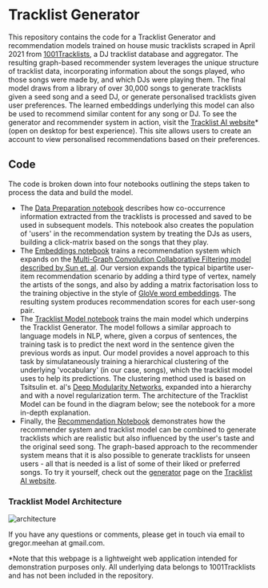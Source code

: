 # Tracklist Generator
This repository contains the code for a Tracklist Generator and recommendation models trained on house music tracklists scraped in April 2021 from [1001Tracklists](https://www.1001tracklists.com/), a DJ tracklist database and aggregator. The resulting graph-based recommender system leverages the unique structure of tracklist data, incorporating information about the songs played, who those songs were made by, and which DJs were playing them. The final model draws from a library of over 30,000 songs to generate tracklists given a seed song and a seed DJ, or generate personalised tracklists given user preferences. The learned embeddings underlying this model can also be used to recommend similar content for any song or DJ. To see the generator and recommender system in action, visit the [Tracklist AI website](https://tracklist-ai.azurewebsites.net)\* (open on desktop for best experience). This site allows users to create an account to view personalised recommendations based on their preferences. 

## Code
The code is broken down into four notebooks outlining the steps taken to process the data and build the model. 

- The [Data Preparation notebook](https://github.com/gmeehan96/tracklist-generator/blob/main/1.%20Data_Preparation.ipynb) describes how co-occurrence information extracted from the tracklists is processed and saved to be used in subsequent models. This notebook also creates the population of 'users' in the recommendation system by treating the DJs as users, building a click-matrix based on the songs that they play. 
- The [Embeddings notebook](https://github.com/gmeehan96/tracklist-generator/blob/main/2.%20Embeddings.ipynb) trains a recommendation system which expands on the [Multi-Graph Convolution Collaborative Filtering model described by Sun et. al](https://arxiv.org/abs/2001.00267). Our version expands the typical bipartite user-item recommendation scenario by adding a third type of vertex, namely the artists of the songs, and also by adding a matrix factorisation loss to the training objective in the style of [GloVe word embeddings](https://nlp.stanford.edu/pubs/glove.pdf). The resulting system produces recommendation scores for each user-song pair.
- The [Tracklist Model notebook](https://github.com/gmeehan96/tracklist-generator/blob/main/3.%20Tracklist_Model.ipynb) trains the main model which underpins the Tracklist Generator. The model follows a similar approach to language models in NLP, where, given a corpus of sentences, the training task is to predict the next word in the sentence given the previous words as input. Our model provides a novel approach to this task by simulataneously training a hierarchical clustering of the underlying 'vocabulary' (in our case, songs), which the tracklist model uses to help its predictions. The clustering method used is based on Tsitsulin et. al's [Deep Modularity Networks](https://arxiv.org/abs/2006.16904), expanded into a hierarchy and with a novel regularization term. The architecture of the Tracklist Model can be found in the diagram below; see the notebook for a more in-depth explanation.
- Finally, the [Recommendation Notebook](https://github.com/gmeehan96/tracklist-generator/blob/main/4.%20Recommendation.ipynb) demonstrates how the recommender system and tracklist model can be combined to generate tracklists which are realistic but also influenced by the user's taste and the original seed song. The graph-based approach to the recommender system means that it is also possible to generate tracklists for unseen users - all that is needed is a list of some of their liked or preferred songs. To try it yourself, check out the [generator](https://tracklist-ai.azurewebsites.net/generate) page on the [Tracklist AI website](https://tracklist-ai.azurewebsites.net).

### Tracklist Model Architecture
![architecture](https://user-images.githubusercontent.com/45896163/128604803-43a9fa9c-ada2-4621-b1ab-b7ef305eaa14.jpg)

If you have any questions or comments, please get in touch via email to gregor.meehan at gmail.com.

\*Note that this webpage is a lightweight web application intended for demonstration purposes only. All underlying data belongs to 1001Tracklists and has not been included in the repository. 
